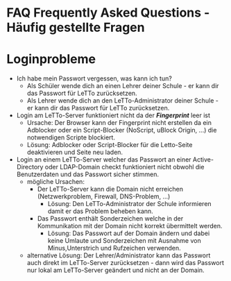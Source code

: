 # FAQ Frequently Asked Questions - Häufig gestellte Fragen

# Loginprobleme

* Ich habe mein Passwort vergessen, was kann ich tun?
  - Als Schüler wende dich an einen Lehrer deiner Schule - er kann dir das Passwort für LeTTo zurücksetzen.
  - Als Lehrer wende dich an den LeTTo-Administrator deiner Schule - er kann dir das Passwort für LeTTo zurücksetzen.
* Login am LeTTo-Server funktioniert nicht da der ***Fingerprint*** leer ist
  - Ursache: Der Browser kann der Fingerprint nicht erstellen da ein Adblocker oder ein Script-Blocker (NoScript, uBlock Origin, ...) die notwendigen Scripte blockiert.
  - Lösung: Adblocker oder Script-Blocker für die Letto-Seite deaktivieren und Seite neu laden.
* Login an einem LeTTo-Server welcher das Passwort an einer Active-Directory oder LDAP-Domain checkt funktioniert nicht obwohl die Benutzerdaten und das Passwort sicher stimmen.
  - mögliche Ursachen: 
    - Der LeTTo-Server kann die Domain nicht erreichen (Netzwerkproblem, Firewall, DNS-Problem, ...)
      - Lösung: Den LeTTo-Administrator der Schule informieren damit er das Problem beheben kann.
    - Das Passwort enthält Sonderzeichen welche in der Kommunikation mit der Domain nicht korrekt übermittelt werden.
      - Lösung: Das Passwort auf der Domain ändern und dabei keine Umlaute und Sonderzeichen mit Ausnahme von Minus,Unterstrich und Rufzeichen verwenden.
  - alternative Lösung: Der Lehrer/Administrator kann das Passwort auch direkt im LeTTo-Server zurücksetzen - dann wird das Passwort nur lokal am LeTTo-Server geändert und nicht an der Domain.

  
